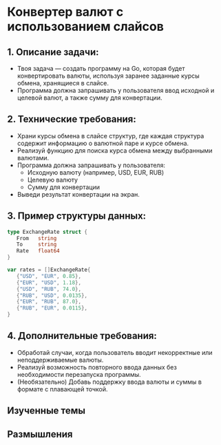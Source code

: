 # Конвертер валют с использованием слайсов

## 1. Описание задачи:
- Твоя задача — создать программу на Go, которая будет конвертировать валюты, используя заранее заданные курсы обмена, хранящиеся в слайсе.
- Программа должна запрашивать у пользователя ввод исходной и целевой валют, а также сумму для конвертации.

## 2. Технические требования:
- Храни курсы обмена в слайсе структур, где каждая структура содержит информацию о валютной паре и курсе обмена.
- Реализуй функцию для поиска курса обмена между выбранными валютами.
- Программа должна запрашивать у пользователя:
   - Исходную валюту (например, USD, EUR, RUB)
   - Целевую валюту
   - Сумму для конвертации
- Выведи результат конвертации на экран.
## 3. Пример структуры данных:
```go
type ExchangeRate struct {
   From   string
   To     string
   Rate   float64
}
```

```go
var rates = []ExchangeRate{
   {"USD", "EUR", 0.85},
   {"EUR", "USD", 1.18},
   {"USD", "RUB", 74.0},
   {"RUB", "USD", 0.0135},
   {"EUR", "RUB", 87.0},
   {"RUB", "EUR", 0.0115},
}
```

## 4. Дополнительные требования:
   - Обработай случаи, когда пользователь вводит некорректные или неподдерживаемые валюты.
   - Реализуй возможность повторного ввода данных без необходимости перезапуска программы.
   - (Необязательно) Добавь поддержку ввода валюты и суммы в формате с плавающей точкой.

## Изученные темы

## Размышления
    
